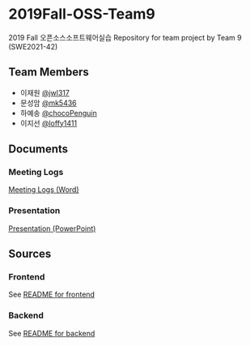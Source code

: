 # 2019Fall-OSS-Team9
2019 Fall 오픈소스소프트웨어실습
Repository for team project by Team 9 (SWE2021-42)

## Team Members
- 이재원 [@jwl317](https://github.com/jwl317)
- 문성암 [@mk5436](https://github.com/mk5436)
- 하예송 [@chocoPenguin](https://github.com/chocoPenguin)
- 이지선 [@loffy1411](https://github.com/loffy1411)

## Documents

### Meeting Logs
[Meeting Logs (Word)](docs/log.doc)


### Presentation
[Presentation (PowerPoint)](docs/Presentation.pptx)

## Sources

### Frontend
See [README for frontend](src/Frontend/README.md)

### Backend
See [README for backend](src/Backend/README.md)
